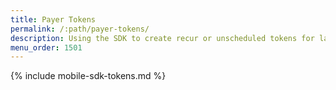 ```yaml
---
title: Payer Tokens
permalink: /:path/payer-tokens/
description: Using the SDK to create recur or unscheduled tokens for later use
menu_order: 1501
---
```


{% include mobile-sdk-tokens.md %}
